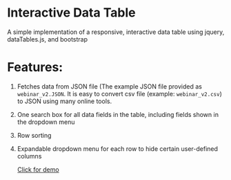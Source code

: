 # Interactive Data Table
A simple implementation of a responsive, interactive data table using jquery, dataTables.js, and bootstrap

# Features: 

1. Fetches data from JSON file (The example JSON file provided as `webinar_v2.JSON`. It is easy to convert csv file (example: `webinar_v2.csv`) to JSON using many online tools. 

2. One search box for all data fields in the table, including fields shown in the dropdown menu

3. Row sorting

4. Expandable dropdown menu for each row to hide certain user-defined columns

    [Click for demo](https://xinyu-dev.github.io/interactive-datatable/webinar_v2.html) 

